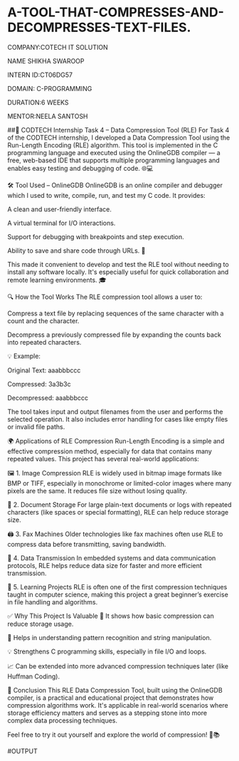 # A-TOOL-THAT-COMPRESSES-AND-DECOMPRESSES-TEXT-FILES.
COMPANY:COTECH IT SOLUTION

NAME SHIKHA SWAROOP

INTERN ID:CT06DG57

DOMAIN: C-PROGRAMMING

DURATION:6 WEEKS

MENTOR:NEELA SANTOSH

##🧠 CODTECH Internship Task 4 – Data Compression Tool (RLE) For Task 4 of the CODTECH internship, I developed a Data Compression Tool using the Run-Length Encoding (RLE) algorithm. This tool is implemented in the C programming language and executed using the OnlineGDB compiler — a free, web-based IDE that supports multiple programming languages and enables easy testing and debugging of code. 🌐💻

🛠️ Tool Used – OnlineGDB OnlineGDB is an online compiler and debugger which I used to write, compile, run, and test my C code. It provides:

A clean and user-friendly interface.

A virtual terminal for I/O interactions.

Support for debugging with breakpoints and step execution.

Ability to save and share code through URLs. 📎

This made it convenient to develop and test the RLE tool without needing to install any software locally. It's especially useful for quick collaboration and remote learning environments. 🎓

🔍 How the Tool Works The RLE compression tool allows a user to:

Compress a text file by replacing sequences of the same character with a count and the character.

Decompress a previously compressed file by expanding the counts back into repeated characters.

💡 Example:

Original Text: aaabbbccc

Compressed: 3a3b3c

Decompressed: aaabbbccc

The tool takes input and output filenames from the user and performs the selected operation. It also includes error handling for cases like empty files or invalid file paths.

🌍 Applications of RLE Compression Run-Length Encoding is a simple and effective compression method, especially for data that contains many repeated values. This project has several real-world applications:

🖼️ 1. Image Compression RLE is widely used in bitmap image formats like BMP or TIFF, especially in monochrome or limited-color images where many pixels are the same. It reduces file size without losing quality.

📜 2. Document Storage For large plain-text documents or logs with repeated characters (like spaces or special formatting), RLE can help reduce storage size.

🖨️ 3. Fax Machines Older technologies like fax machines often use RLE to compress data before transmitting, saving bandwidth.

📶 4. Data Transmission In embedded systems and data communication protocols, RLE helps reduce data size for faster and more efficient transmission.

📂 5. Learning Projects RLE is often one of the first compression techniques taught in computer science, making this project a great beginner’s exercise in file handling and algorithms.

✅ Why This Project Is Valuable 💾 It shows how basic compression can reduce storage usage.

🧩 Helps in understanding pattern recognition and string manipulation.

💡 Strengthens C programming skills, especially in file I/O and loops.

📈 Can be extended into more advanced compression techniques later (like Huffman Coding).

🏁 Conclusion This RLE Data Compression Tool, built using the OnlineGDB compiler, is a practical and educational project that demonstrates how compression algorithms work. It's applicable in real-world scenarios where storage efficiency matters and serves as a stepping stone into more complex data processing techniques.

Feel free to try it out yourself and explore the world of compression! 🚀📚

#OUTPUT
